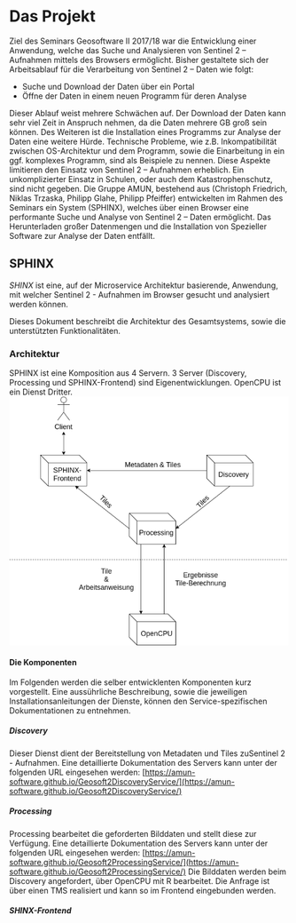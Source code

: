 # Das Projekt

Ziel des Seminars Geosoftware II 2017/18 war die Entwicklung einer Anwendung, welche das Suche und Analysieren von Sentinel 2 – Aufnahmen mittels des Browsers ermöglicht. Bisher gestaltete sich der Arbeitsablauf für die Verarbeitung von Sentinel 2 – Daten wie folgt:

  - Suche und Download der Daten über ein Portal
  - Öffne der Daten in einem neuen Programm für deren Analyse
  
Dieser Ablauf weist mehrere Schwächen auf. Der Download der Daten kann sehr viel Zeit in Anspruch nehmen, da die Daten mehrere GB groß sein können. Des Weiteren ist die Installation eines Programms zur Analyse der Daten eine weitere Hürde. Technische Probleme, wie z.B. Inkompatibilität zwischen OS-Architektur und dem Programm, sowie die Einarbeitung in ein ggf. komplexes Programm, sind als Beispiele zu nennen. Diese Aspekte limitieren den Einsatz von Sentinel 2 – Aufnahmen erheblich. Ein unkomplizierter Einsatz in Schulen, oder auch dem Katastrophenschutz, sind nicht gegeben. 
Die Gruppe AMUN, bestehend aus (Christoph Friedrich, Niklas Trzaska, Philipp Glahe, Philipp Pfeiffer) entwickelten im Rahmen des Seminars ein System (SPHINX), welches über einen Browser eine performante Suche und Analyse von Sentinel 2 – Daten ermöglicht. Das Herunterladen großer Datenmengen und die Installation von Spezieller Software zur Analyse der Daten entfällt.


## SPHINX

*SHINX* ist eine, auf der Microservice Architektur basierende, Anwendung, mit welcher Sentinel 2 - Aufnahmen im Browser gesucht und analysiert werden können.

Dieses Dokument beschreibt die Architektur des Gesamtsystems, sowie die unterstützten Funktionalitäten. 
### Architektur
SPHINX ist eine Komposition aus 4 Servern. 3 Server (Discovery, Processing und SPHINX-Frontend) sind Eigenentwicklungen. OpenCPU ist ein Dienst Dritter. 
![Architekturt](./Architektur.png)

#### Die Komponenten
Im Folgenden werden die selber entwicklenten Komponenten kurz vorgestellt. 
Eine aussührliche Beschreibung, sowie die jeweiligen Installationsanleitungen der Dienste, können den Service-spezifischen Dokumentationen zu entnehmen.
##### Discovery
Dieser Dienst dient der Bereitstellung von Metadaten und Tiles zuSentinel 2 - Aufnahmen.
Eine detaillierte Dokumentation des Servers kann unter der folgenden URL eingesehen werden:
[https://amun-software.github.io/Geosoft2DiscoveryService/](https://amun-software.github.io/Geosoft2DiscoveryService/)

##### Processing
Processing bearbeitet die geforderten Bilddaten und stellt diese zur Verfügung. Eine detaillierte Dokumentation des Servers kann unter der folgenden URL eingesehen werden: [https://amun-software.github.io/Geosoft2ProcessingService/](https://amun-software.github.io/Geosoft2ProcessingService/)
Die Bilddaten werden beim Discovery angefordert, über OpenCPU mit R bearbeitet. Die Anfrage ist über einen TMS realisiert und kann so im Frontend eingebunden werden.


##### SHINX-Frontend
